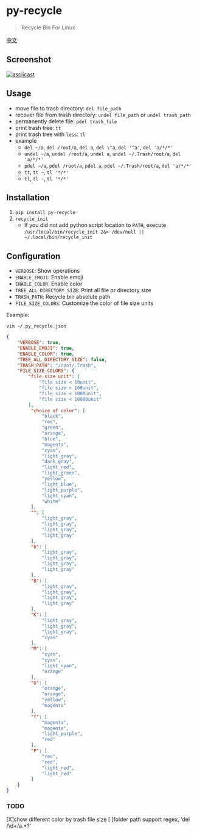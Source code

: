 # py-recycle
> Recycle Bin For Linux

[中文](./README_CN.md)

## Screenshot
[![asciicast](https://asciinema.org/a/435392.svg)](https://asciinema.org/a/435392)


## Usage
- move file to trash directory: `del file_path`
- recover file from trash directory: `undel file_path` or `undel trash_path`
- permanently delete file: `pdel trash_file`
- print trash tree: `tt`
- print trash tree with `less`: `tl`
- example
    - `del ~/a`, `del /root/a`, `del a`, `del \^a`, `del '^a'`, `del 'a/*/*'`
    - `undel ~/a`, `undel /root/a`, `undel a`, `undel ~/.Trash/root/a`, `del 'a/*/*'`
    - `pdel ~/a`, `pdel /root/a`, `pdel a`, `pdel ~/.Trash/root/a`, `del 'a/*/*'`
    - `tt`, `tt ~`, `tl '*/*'` 
    - `tl`, `tl ~`, `tl '*/*'` 

## Installation
1. `pip install py-recycle`
2. `recycle_init`
    - If you did not add python script location to `PATH`, execute `/usr/local/bin/recycle_init 2&> /dev/null || ~/.local/bin/recycle_init`

## Configuration
- `VERBOSE`: Show operations
- `ENABLE_EMOJI`: Enable emoji
- `ENABLE_COLOR`: Enable color
- `TREE_ALL_DIRECTORY_SIZE`: Print all file or directory size
- `TRASH_PATH`: Recycle bin absolute path
- `FILE_SIZE_COLORS`: Customize the color of file size units

Example:

`vim ~/.py_recycle.json`

```Json
{
    "VERBOSE": true,
    "ENABLE_EMOJI": true,
    "ENABLE_COLOR": true,
    "TREE_ALL_DIRECTORY_SIZE": false,
    "TRASH_PATH": "/root/.Trash",
    "FILE_SIZE_COLORS": {
        "file size unit": [
            "file size < 10unit",
            "file size < 100unit",
            "file size < 1000unit",
            "file size < 10000unit"
        ],
         "choice of color": [
             "black",
             "red",
             "green",
             "orange",
             "blue",
             "magenta",
             "cyan",
             "light_gray",
             "dark_gray",
             "light_red",
             "light_green",
             "yellow",
             "light_blue",
             "light_purple",
             "light_cyan",
             "white"
         ],
         "": [
             "light_gray",
             "light_gray",
             "light_gray",
             "light_gray"
         ],
         "b": [
             "light_gray",
             "light_gray",
             "light_gray",
             "light_gray"
         ],
         "B": [
             "light_gray",
             "light_gray",
             "light_gray",
             "light_gray"
         ],
         "K": [
             "light_gray",
             "light_gray",
             "light_gray",
             "cyan"
         ],
         "M": [
             "cyan",
             "cyan",
             "light_cyan",
             "orange"
         ],
         "G": [
             "orange",
             "orange",
             "yellow",
             "magenta"
         ],
         "T": [
             "magenta",
             "magenta",
             "light_purple",
             "red"
         ],
         "P": [
             "red",
             "red",
             "light_red",
             "light_red"
         ]
    }
}
```

### TODO
[X]show different color by trash file size
[ ]folder path support regex, 'del /\d+/a.*?'
